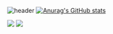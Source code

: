 ![header](https://capsule-render.vercel.app/api?type=wave&color=auto&height=300&section=header&text=안녕하세요&fontSize=90)
[![Anurag's GitHub stats](https://github-readme-stats.vercel.app/api?username=puralmajor)](https://github.com/puralmajor/github-readme-stats)

<img src="https://img.shields.io/badge/Python-000000?style=for-the-badge&logo=python&logoColor=#3776AB">
<img src="https://img.shields.io/badge/Pytorch-000000?style=for-the-badge&logo=pytorch&logoColor=#EE4C2C">
